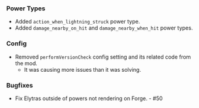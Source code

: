 ### Power Types
- Added `action_when_lightning_struck` power type.
- Added `damage_nearby_on_hit` and `damage_nearby_when_hit` power types.

### Config
- Removed `performVersionCheck` config setting and its related code from the mod.
  - It was causing more issues than it was solving.

### Bugfixes
- Fix Elytras outside of powers not rendering on Forge. - #50